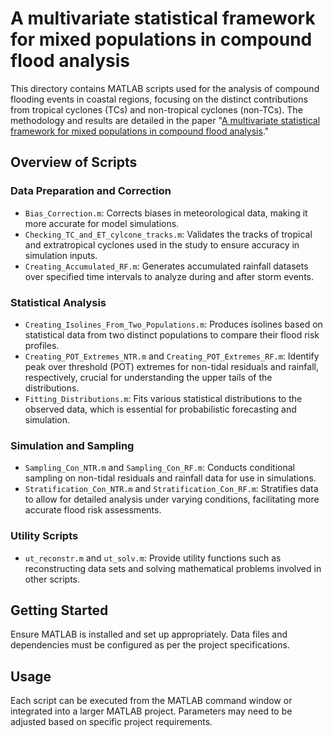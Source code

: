 # A multivariate statistical framework for mixed populations in compound flood analysis

This directory contains MATLAB scripts used for the analysis of compound flooding events in coastal regions, focusing on the distinct contributions from tropical cyclones (TCs) and non-tropical cyclones (non-TCs). The methodology and results are detailed in the paper "[A multivariate statistical framework for mixed populations in compound flood analysis](https://egusphere.copernicus.org/preprints/2024/egusphere-2024-1122)."


## Overview of Scripts

### Data Preparation and Correction

- `Bias_Correction.m`: Corrects biases in meteorological data, making it more accurate for model simulations.
- `Checking_TC_and_ET_cylcone_tracks.m`: Validates the tracks of tropical and extratropical cyclones used in the study to ensure accuracy in simulation inputs.
- `Creating_Accumulated_RF.m`: Generates accumulated rainfall datasets over specified time intervals to analyze during and after storm events.

### Statistical Analysis

- `Creating_Isolines_From_Two_Populations.m`: Produces isolines based on statistical data from two distinct populations to compare their flood risk profiles.
- `Creating_POT_Extremes_NTR.m` and `Creating_POT_Extremes_RF.m`: Identify peak over threshold (POT) extremes for non-tidal residuals and rainfall, respectively, crucial for understanding the upper tails of the distributions.
- `Fitting_Distributions.m`: Fits various statistical distributions to the observed data, which is essential for probabilistic forecasting and simulation.

### Simulation and Sampling

- `Sampling_Con_NTR.m` and `Sampling_Con_RF.m`: Conducts conditional sampling on non-tidal residuals and rainfall data for use in simulations.
- `Stratification_Con_NTR.m` and `Stratification_Con_RF.m`: Stratifies data to allow for detailed analysis under varying conditions, facilitating more accurate flood risk assessments.

### Utility Scripts

- `ut_reconstr.m` and `ut_solv.m`: Provide utility functions such as reconstructing data sets and solving mathematical problems involved in other scripts.

## Getting Started

Ensure MATLAB is installed and set up appropriately. Data files and dependencies must be configured as per the project specifications.

## Usage

Each script can be executed from the MATLAB command window or integrated into a larger MATLAB project. Parameters may need to be adjusted based on specific project requirements.



